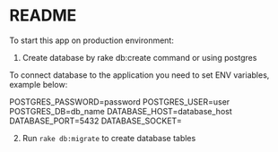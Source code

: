 # README

To start this app on production environment:

1. Create database by rake db:create command or using postgres

To connect database to the application you need to set ENV variables, example below:

POSTGRES_PASSWORD=password
POSTGRES_USER=user
POSTGRES_DB=db_name
DATABASE_HOST=database_host
DATABASE_PORT=5432
DATABASE_SOCKET=

2. Run `rake db:migrate` to create database tables



